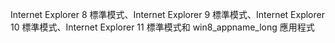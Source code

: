 Internet Explorer 8 標準模式、Internet Explorer 9 標準模式、Internet Explorer 10 標準模式、Internet Explorer 11 標準模式和 win8_appname_long 應用程式